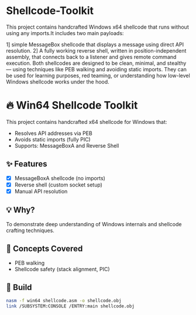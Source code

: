 # Shellcode-Toolkit
This project contains handcrafted Windows x64 shellcode that runs without using any imports.It includes two main payloads:

1] simple MessageBox shellcode that displays a message using direct API resolution.
2] A fully working reverse shell, written in position-independent assembly, that connects back to a listener and gives remote command execution.
Both shellcodes are designed to be clean, minimal, and stealthy — using techniques like PEB walking and avoiding static imports. They can be used for learning purposes, red teaming, or understanding how low-level Windows shellcode works under the hood.

# 🔥 Win64 Shellcode Toolkit

This project contains handcrafted x64 shellcode for Windows that:
- Resolves API addresses via PEB
- Avoids static imports (fully PIC)
- Supports: MessageBoxA and Reverse Shell

## ✨ Features

- [x] MessageBoxA shellcode (no imports)
- [x] Reverse shell (custom socket setup)
- [x] Manual API resolution

## 💡 Why?

To demonstrate deep understanding of Windows internals and shellcode crafting techniques.

## 🧠 Concepts Covered

- PEB walking
- Shellcode safety (stack alignment, PIC)

## 🔧 Build

```bash
nasm -f win64 shellcode.asm -o shellcode.obj
link /SUBSYSTEM:CONSOLE /ENTRY:main shellcode.obj

